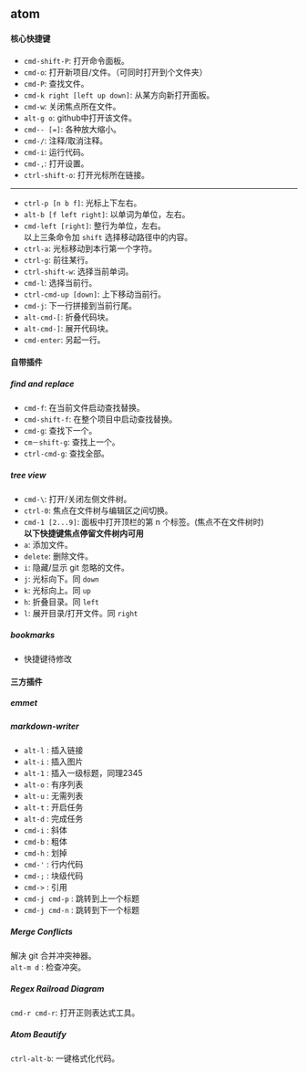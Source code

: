 ## atom

#### 核心快捷键
- `cmd-shift-P`: 打开命令面板。
- `cmd-o`: 打开新项目/文件。（可同时打开到个文件夹）
- `cmd-P`: 查找文件。
- `cmd-k right [left up down]`: 从某方向新打开面板。
- `cmd-w`: 关闭焦点所在文件。
- `alt-g o`: github中打开该文件。
- `cmd-- [=]`: 各种放大缩小。
- `cmd-/`: 注释/取消注释。
- `cmd-i`: 运行代码。
- `cmd-,`: 打开设置。
- `ctrl-shift-o`: 打开光标所在链接。

---
- `ctrl-p [n b f]`: 光标上下左右。
- `alt-b [f left right]`: 以单词为单位，左右。
- `cmd-left [right]`: 整行为单位，左右。  
以上三条命令加 `shift` 选择移动路径中的内容。  
- `ctrl-a`: 光标移动到本行第一个字符。
- `ctrl-g`: 前往某行。
- `ctrl-shift-w`: 选择当前单词。
- `cmd-l`: 选择当前行。
- `ctrl-cmd-up [down]`: 上下移动当前行。
- `cmd-j`: 下一行拼接到当前行尾。
- `alt-cmd-[`: 折叠代码块。
- `alt-cmd-]`: 展开代码块。
- `cmd-enter`: 另起一行。

#### 自带插件
##### find and replace
- `cmd-f`: 在当前文件启动查找替换。
- `cmd-shift-f`: 在整个项目中启动查找替换。
- `cmd-g`: 查找下一个。
- `cm－shift-g`: 查找上一个。
- `ctrl-cmd-g`: 查找全部。

##### tree view
- `cmd-\`: 打开/关闭左侧文件树。
- `ctrl-0`: 焦点在文件树与编辑区之间切换。
- `cmd-1 [2...9]`: 面板中打开顶栏的第 n 个标签。(焦点不在文件树时)  
**以下快捷键焦点停留文件树内可用**
- `a`: 添加文件。
- `delete`: 删除文件。
- `i`: 隐藏/显示 git 忽略的文件。
- `j`: 光标向下。同 `down`
- `k`: 光标向上。同 `up`
- `h`: 折叠目录。同 `left`
- `l`: 展开目录/打开文件。同 `right`

##### bookmarks
- 快捷键待修改

#### 三方插件
##### emmet

##### markdown-writer
- `alt-l` : 插入链接
- `alt-i` : 插入图片
- `alt-1` : 插入一级标题，同理2345
- `alt-o` : 有序列表
- `alt-u` : 无需列表
- `alt-t` : 开启任务
- `alt-d` : 完成任务
- `cmd-i` : 斜体
- `cmd-b` : 粗体
- `cmd-h` : 划掉  
- `cmd-'` : 行内代码
- `cmd-;` : 块级代码
- `cmd->` : 引用
- `cmd-j cmd-p` : 跳转到上一个标题
- `cmd-j cmd-n` : 跳转到下一个标题

##### Merge Conflicts
解决 git 合并冲突神器。  
`alt-m d` : 检查冲突。
##### Regex Railroad Diagram
`cmd-r cmd-r`: 打开正则表达式工具。
##### Atom Beautify
`ctrl-alt-b`: 一键格式化代码。
